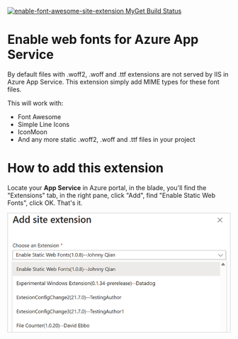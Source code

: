 [![enable-font-awesome-site-extension MyGet Build Status](https://www.myget.org/BuildSource/Badge/enable-font-awesome-site-extension?identifier=82f9d693-12d1-45d8-9416-fceeef38b3af)](https://www.myget.org/)

# Enable web fonts for Azure App Service

By default files with .woff2, .woff and .ttf extensions are not served by IIS in Azure App Service. This extension simply add MIME types for these font files.

This will work with:

* Font Awesome
* Simple Line Icons
* IconMoon 
* And any more static .woff2, .woff and .ttf files in your project

# How to add this extension

Locate your **App Service** in Azure portal, in the blade, you'll find the "Extensions" tab, in the right pane, click "Add", find "Enable Static Web Fonts", click OK. That's it.

![Enable Static Web Fonts](https://raw.githubusercontent.com/johnnyqian/enable-font-awesome-site-extension/master/enable-static-web-fonts.png)
